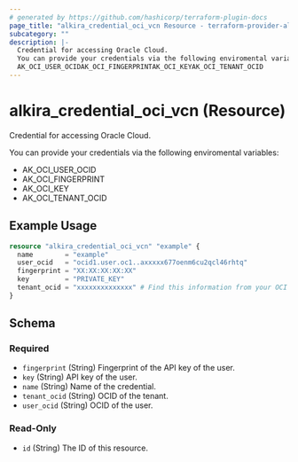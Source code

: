 ```yaml
---
# generated by https://github.com/hashicorp/terraform-plugin-docs
page_title: "alkira_credential_oci_vcn Resource - terraform-provider-alkira"
subcategory: ""
description: |-
  Credential for accessing Oracle Cloud.
  You can provide your credentials via the following enviromental variables:
  AK_OCI_USER_OCIDAK_OCI_FINGERPRINTAK_OCI_KEYAK_OCI_TENANT_OCID
---
```


# alkira_credential_oci_vcn (Resource)

Credential for accessing Oracle Cloud.

You can provide your credentials via the following enviromental variables:

 * AK_OCI_USER_OCID
 * AK_OCI_FINGERPRINT
 * AK_OCI_KEY
 * AK_OCI_TENANT_OCID

## Example Usage

```terraform
resource "alkira_credential_oci_vcn" "example" {
  name        = "example"
  user_ocid   = "ocid1.user.oc1..axxxxx677oenm6cu2qcl46rhtq"
  fingerprint = "XX:XX:XX:XX:XX"
  key         = "PRIVATE_KEY"
  tenant_ocid = "xxxxxxxxxxxxxx" # Find this information from your OCI account
}
```

<!-- schema generated by tfplugindocs -->
## Schema

### Required

- `fingerprint` (String) Fingerprint of the API key of the user.
- `key` (String) API key of the user.
- `name` (String) Name of the credential.
- `tenant_ocid` (String) OCID of the tenant.
- `user_ocid` (String) OCID of the user.

### Read-Only

- `id` (String) The ID of this resource.
